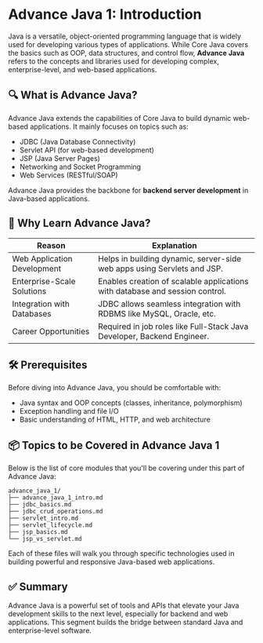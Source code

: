 # Advance Java 1: Introduction

Java is a versatile, object-oriented programming language that is widely used for developing various types of applications. While Core Java covers the basics such as OOP, data structures, and control flow, **Advance Java** refers to the concepts and libraries used for developing complex, enterprise-level, and web-based applications.

## 🔍 What is Advance Java?

Advance Java extends the capabilities of Core Java to build dynamic web-based applications. It mainly focuses on topics such as:

- JDBC (Java Database Connectivity)
- Servlet API (for web-based development)
- JSP (Java Server Pages)
- Networking and Socket Programming
- Web Services (RESTful/SOAP)

Advance Java provides the backbone for **backend server development** in Java-based applications.


## 🧩 Why Learn Advance Java?

| Reason                            | Explanation                                                                 |
|-----------------------------------|-----------------------------------------------------------------------------|
| Web Application Development       | Helps in building dynamic, server-side web apps using Servlets and JSP.    |
| Enterprise-Scale Solutions        | Enables creation of scalable applications with database and session control.|
| Integration with Databases        | JDBC allows seamless integration with RDBMS like MySQL, Oracle, etc.       |
| Career Opportunities              | Required in job roles like Full-Stack Java Developer, Backend Engineer.     |


## 🛠️ Prerequisites

Before diving into Advance Java, you should be comfortable with:

- Java syntax and OOP concepts (classes, inheritance, polymorphism)
- Exception handling and file I/O
- Basic understanding of HTML, HTTP, and web architecture


## 📦 Topics to be Covered in Advance Java 1

Below is the list of core modules that you'll be covering under this part of Advance Java:

```text
advance_java_1/
├── advance_java_1_intro.md
├── jdbc_basics.md
├── jdbc_crud_operations.md
├── servlet_intro.md
├── servlet_lifecycle.md
├── jsp_basics.md
└── jsp_vs_servlet.md
```

Each of these files will walk you through specific technologies used in building powerful and responsive Java-based web applications.


## ✅ Summary

Advance Java is a powerful set of tools and APIs that elevate your Java development skills to the next level, especially for backend and web applications. This segment builds the bridge between standard Java and enterprise-level software.

